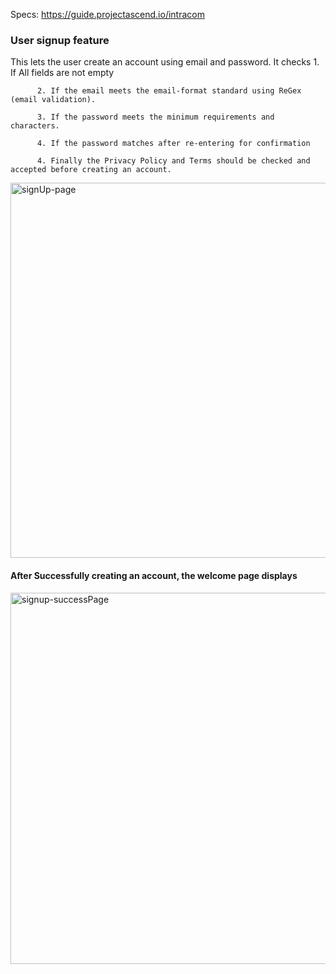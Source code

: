 Specs: https://guide.projectascend.io/intracom
<h3>User signup feature</h3>
This lets the user create an account using email and password.
It checks 
          1. If All fields are not empty

          2. If the email meets the email-format standard using ReGex (email validation).
          
          3. If the password meets the minimum requirements and characters.
          
          4. If the password matches after re-entering for confirmation
          
          4. Finally the Privacy Policy and Terms should be checked and accepted before creating an account.
          

<img width="600" alt="signUp-page" src="https://github.com/project-ascend-io/intracom-06-2024/assets/133456854/6d02e52d-7c8f-4231-a374-9cd7eb44270a">

<h4>After Successfully creating an account, the welcome page displays</h4>

<img width="594" alt="signup-successPage" src="https://github.com/project-ascend-io/intracom-06-2024/assets/133456854/4617a631-d1eb-493e-a2f2-28675ff64bc4">
